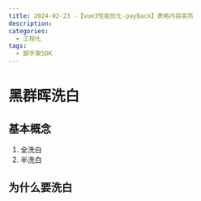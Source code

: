 ```yaml
---
title: 2024-02-23 -【vue3性能优化-payBack】表格内容高亮
description:
categories:
  - 工程化
tags:
  - 脚手架SDK
---
```


# 黑群晖洗白

## 基本概念

1. 全洗白
2. 半洗白

## 为什么要洗白
